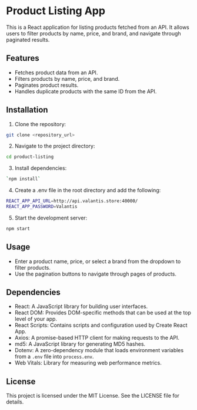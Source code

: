 # Product Listing App

This is a React application for listing products fetched from an API. It allows users to filter products by name, price, and brand, and navigate through paginated results.


## Features

- Fetches product data from an API.
- Filters products by name, price, and brand.
- Paginates product results.
- Handles duplicate products with the same ID from the API.


## Installation

1. Clone the repository:

```bash
git clone <repository_url>
```
2. Navigate to the project directory:

```bash
cd product-listing
```
3. Install dependencies:

```bash
`npm install`
```
4. Create a .env file in the root directory and add the following:

```bash
REACT_APP_API_URL=http://api.valantis.store:40000/
REACT_APP_PASSWORD=Valantis
```
5. Start the development server:

```bash
npm start
```

## Usage

- Enter a product name, price, or select a brand from the dropdown to filter products.
- Use the pagination buttons to navigate through pages of products.

## Dependencies

- React: A JavaScript library for building user interfaces.
- React DOM: Provides DOM-specific methods that can be used at the top level of your app.
- React Scripts: Contains scripts and configuration used by Create React App.
- Axios: A promise-based HTTP client for making requests to the API.
- md5: A JavaScript library for generating MD5 hashes.
- Dotenv: A zero-dependency module that loads environment variables from a `.env` file into `process.env`.
- Web Vitals: Library for measuring web performance metrics.

## License

This project is licensed under the MIT License. See the LICENSE file for details.